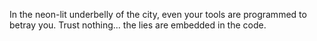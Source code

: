In the neon-lit underbelly of the city, even your tools are programmed to betray you. Trust nothing... the lies are embedded in the code.
